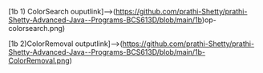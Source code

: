 [1b 1) ColorSearch ouputlink]-->(https://github.com/prathi-Shetty/prathi-Shetty-Advanced-Java--Programs-BCS613D/blob/main/1b)op-colorsearch.png)

[1b 2)ColorRemoval outputlink]-->(https://github.com/prathi-Shetty/prathi-Shetty-Advanced-Java--Programs-BCS613D/blob/main/1b-ColorRemoval.png)

